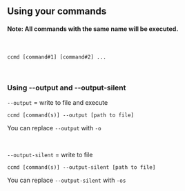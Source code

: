 ## Using your commands
#### Note: All commands with the same name will be executed.

<br>

```
ccmd [command#1] [command#2] ...
```

<br>

### Using --output and --output-silent

`--output` = write to file and execute

```
ccmd [command(s)] --output [path to file]
```
You can replace `--output` with `-o`

<br>

`--output-silent` = write to file

```
ccmd [command(s)] --output-silent [path to file]
```

You can replace `--output-silent` with `-os`
